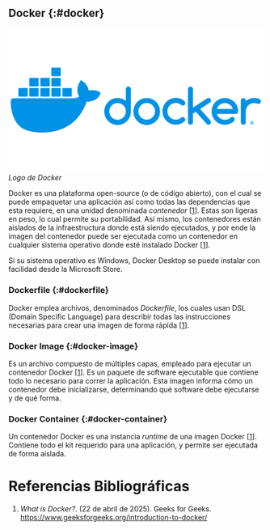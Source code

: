 ## Docker {:#docker}

<div class="center">
    <img src="../../../assets/images/logo/docker.png" alt="Logo de Docker" 
class="logo--3rd-party">
    <i>Logo de Docker</i>
</div>

Docker es una plataforma open-source (o de código abierto), con el cual se puede empaquetar una aplicación así como todas las dependencias que esta requiere, en una unidad denominada
*contenedor* [[1](#what-is-docker)]. Estas son ligeras en peso, lo cual permite su portabilidad. Así mismo, los contenedores están aislados de la infraestructura donde está siendo ejecutados, y por ende la imagen del contenedor puede ser ejecutada como un contenedor en cualquier sistema operativo donde esté instalado Docker [[1](#what-is-docker)].

Si su sistema operativo es Windows, Docker Desktop se puede instalar con facilidad desde la Microsoft Store.

### Dockerfile {:#dockerfile}

Docker emplea archivos, denominados
*Dockerfile*, los cuales usan DSL (Domain Specific Language) para describir todas las instrucciones necesarias para crear una imagen de forma rápida [[1](#what-is-docker)].

### Docker Image {:#docker-image}

Es un archivo compuesto de múltiples capas, empleado para ejecutar un
contenedor Docker [[1](#what-is-docker)]. Es un paquete de software ejecutable
que contiene todo lo necesario para correr la aplicación. Esta imagen informa cómo un contenedor debe inicializarse, determinando qué software debe ejecutarse y de qué forma.

### Docker Container {:#docker-container}

Un contenedor Docker es una instancia
*runtime* de una imagen Docker [[1](#what-is-docker)]. Contiene todo el kit requerido para una aplicación, y permite ser ejecutada de forma aislada.

# Referencias Bibliográficas

1. *What is Docker?*. (22 de abril de 2025). Geeks for Geeks. <a
   id="what-is-docker" href="https://www.geeksforgeeks.org/introduction-to-docker/">https://www.geeksforgeeks.org/introduction-to-docker/</a>
